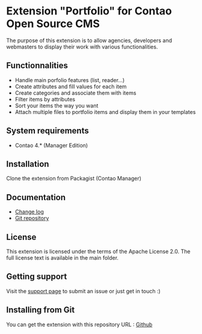 Extension "Portfolio" for Contao Open Source CMS
======================

The purpose of this extension is to allow agencies, developers and webmasters to display their work with various functionalities.

Functionnalities
-------------------
 * Handle main porfolio features (list, reader...)
 * Create attributes and fill values for each item
 * Create categories and associate them with items
 * Filter items by attributes
 * Sort your items the way you want
 * Attach multiple files to portfolio items and display them in your templates

System requirements
-------------------

 * Contao 4.* (Manager Edition)

Installation
------------

Clone the extension from Packagist (Contao Manager)

Documentation
-------------

 * [Change log][1]
 * [Git repository][2]

License
-------

This extension is licensed under the terms of the Apache License 2.0. The full license text is
available in the main folder.

Getting support
---------------

Visit the [support page][3] to submit an issue or just get in touch :)

Installing from Git
-------------------

You can get the extension with this repository URL : [Github][2]

[1]: CHANGELOG.md
[2]: https://github.com/webexmachina/contao-portfolio
[3]: https://www.webexmachina.fr/